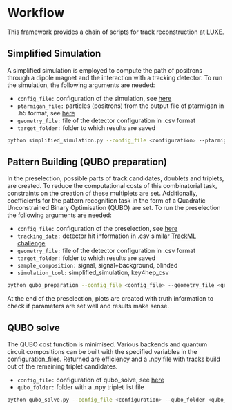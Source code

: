 #  Workflow 

This framework provides a chain of scripts for track reconstruction at [LUXE](https://arxiv.org/abs/2102.02032).

## Simplified Simulation
A simplified simulation is employed to compute the path of positrons through a dipole magnet and the interaction with 
a tracking detector. To run the simulation, the following arguments are needed:
   * `config_file:` configuration of the simulation, see [here](docs/simplified_simulation_input.md)
   * `ptarmigan_file:` particles (positrons) from the output file of ptarmigan in .h5 format, see [here](https://github.com/tgblackburn)
   * `geometry_file:` file of the detector configuration in .csv format
   * `target_folder:` folder to which results are saved

```bash
python simplified_simulation.py --config_file <configuration> --ptarmigan_file  <ptarmigan_file> --geometry_file <geometry_file> --target_folder <target_folder>
```

## Pattern Building (QUBO preparation)
In the preselection, possible parts of track candidates, doublets and triplets, are created. To reduce the computational
costs of this combinatorial task, constraints on the creation of these multiplets are set. Additionally, coefficients for the
pattern recognition task in the form of a Quadratic Unconstrained Binary Optimisation (QUBO) are set.
To run the preselection the following arguments are needed:
   * `config_file:` configuration of the preselection, see [here](docs/qubo_preparation_input.md)
   * `tracking_data:` detector hit information in .csv similar [TrackML challenge](https://www.kaggle.com/c/trackml-particle-identification)
   * `geometry_file:` file of the detector configuration in .csv format
   * `target_folder:` folder to which results are saved
   * `sample_composition:` signal, signal+background, blinded
   * `simulation_tool:` simplified_simulation, key4hep_csv 

```bash
python qubo_preparation --config_file <config_file> --geometry_file <geometry_file> --target_folder <target_folder> --smaple_composition <sample_composition> --simulation_tool <simulation_tool>
```

At the end of the preselection, plots are created with truth information to check if parameters are set well and results 
make sense.

## QUBO solve
The QUBO cost function is minimised. Various backends and quantum circuit compositions can be built with the
specified variables in the configuration_files. Returned are efficiency and a .npy file with tracks build out of the
remaining triplet candidates.
   * `config_file:` configuration of qubo_solve, see [here](docs/qubo_solve_input.md)
   * `qubo_folder:` folder with a .npy triplet list file

```bash
python qubo_solve.py --config_file <configuration> --qubo_folder <qubo_folder>
```






